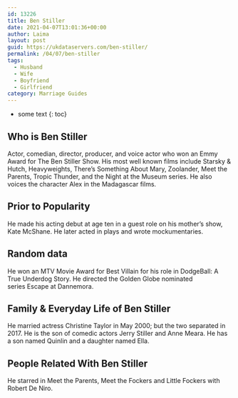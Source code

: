 ```yaml
---
id: 13226
title: Ben Stiller
date: 2021-04-07T13:01:36+00:00
author: Laima
layout: post
guid: https://ukdataservers.com/ben-stiller/
permalink: /04/07/ben-stiller
tags:
  - Husband
  - Wife
  - Boyfriend
  - Girlfriend
category: Marriage Guides
---
```


* some text
{: toc}


## Who is Ben Stiller
                  
                  
                  
Actor, comedian, director, producer, and voice actor who won an Emmy Award for The Ben Stiller Show. His most well known films include Starsky & Hutch, Heavyweights, There&#8217;s Something About Mary, Zoolander, Meet the Parents, Tropic Thunder, and the Night at the Museum series. He also voices the character Alex in the Madagascar films. 
                  
              
            
              
            
                
                
                
## Prior to Popularity
                  
                  
                  
He made his acting debut at age ten in a guest role on his mother&#8217;s show, Kate McShane. He later acted in plays and wrote mockumentaries. 
                  
              
            
              
            
                
                
                
## Random data
                  
                  
                  
He won an MTV Movie Award for Best Villain for his role in DodgeBall: A True Underdog Story. He directed the Golden Globe nominated series Escape at Dannemora.
                  
              
            
              
            
                
                
                
## Family & Everyday Life of Ben Stiller
                  
                  
                  
He married actress Christine Taylor in May 2000; but the two separated in 2017. He is the son of comedic actors Jerry Stiller and Anne Meara. He has a son named Quinlin and a daughter named Ella. 
                  
              
            
              
            
                
                
                
## People Related With Ben Stiller
                  
                  
                  
He starred in Meet the Parents, Meet the Fockers and Little Fockers with Robert De Niro. 
                  
              
            
              
            
                
              
            
              
              
            
            
              
            
          
          
          